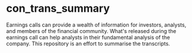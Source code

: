 # con_trans_summary
Earnings calls can provide a wealth of information for investors, analysts, and members of the financial community. What's released during the earnings call can help analysts in their fundamental analysis of the company.
This repository is an effort to summarise the transcripts.
